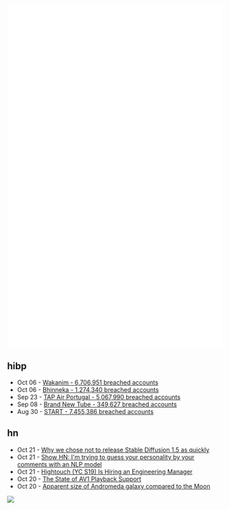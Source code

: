 ![Metrics](https://raw.githubusercontent.com/phixion/phixion/master/metrics.svg)

## hibp

<!--
for https://github.com/phixion/phixion/blob/main/.github/workflows/feeds.yml
-->
<!--START_SECTION:haveibeenpwnd-->
- Oct 06 - [Wakanim - 6,706,951 breached accounts](https://haveibeenpwned.com/PwnedWebsites#Wakanim)
- Oct 06 - [Bhinneka - 1,274,340 breached accounts](https://haveibeenpwned.com/PwnedWebsites#Bhinneka)
- Sep 23 - [TAP Air Portugal - 5,067,990 breached accounts](https://haveibeenpwned.com/PwnedWebsites#TAPAirPortugal)
- Sep 08 - [Brand New Tube - 349,627 breached accounts](https://haveibeenpwned.com/PwnedWebsites#BrandNewTube)
- Aug 30 - [START - 7,455,386 breached accounts](https://haveibeenpwned.com/PwnedWebsites#Start)
<!--END_SECTION:haveibeenpwnd-->

## hn

<!--
for https://github.com/phixion/phixion/blob/main/.github/workflows/feeds.yml
-->
<!--START_SECTION:hn-->
- Oct 21 - [Why we chose not to release Stable Diffusion 1.5 as quickly](https://danieljeffries.substack.com/p/why-the-future-of-open-source-ai)
- Oct 21 - [Show HN: I'm trying to guess your personality by your comments with an NLP model](https://ezpersonality.com)
- Oct 21 - [Hightouch (YC S19) Is Hiring an Engineering Manager](https://boards.greenhouse.io/hightouch/jobs/4580317004)
- Oct 20 - [The State of AV1 Playback Support](https://bitmovin.com/av1-playback-support/)
- Oct 20 - [Apparent size of Andromeda galaxy compared to the Moon](https://astronomy.stackexchange.com/questions/23378/is-this-photocomposition-of-andromedas-galaxy-and-the-moon-accurate)
<!--END_SECTION:hn-->

<!--
for https://yhype.me
-->
![](https://hit.yhype.me/github/profile?user_id=13013670)
